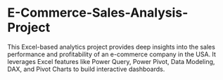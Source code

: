 # E-Commerce-Sales-Analysis-Project
This Excel-based analytics project provides deep insights into the sales performance and profitability of an e-commerce company in the USA. It leverages Excel features like Power Query, Power Pivot, Data Modeling, DAX, and Pivot Charts to build interactive dashboards.
